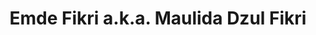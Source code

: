 ---
layout: homepage
title: Emde Fikri a.k.a. Maulida Dzul Fikri
description: Maulida Dzul Fikri menulis tentang perkembangan sastra Indonesia dan Arab masa kini.
keyword: sastra,kritik
---